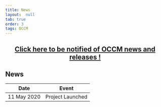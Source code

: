 ```yaml
---
title: News
layout:  null
tab: true
order: 3
tags: OCCM
---
```


<p><h2 style="text-align:center"><a href="https://eepurl.com/g3kJBP">Click here to be notified of OCCM news and releases !</a></h2></p>

## News

Date | Event
---- | -----
11 May 2020 | Project Launched
